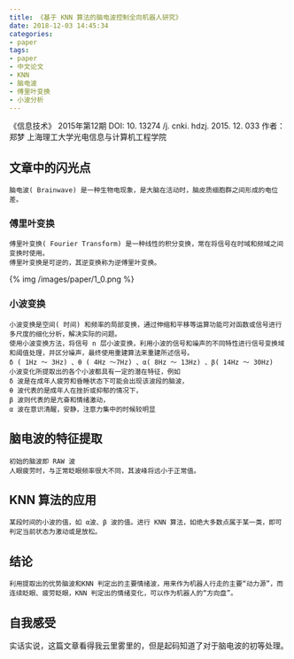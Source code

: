 ```yaml
---
title: 《基于 KNN 算法的脑电波控制全向机器人研究》
date: 2018-12-03 14:45:34
categories:
- paper
tags:
- paper
- 中文论文
- KNN
- 脑电波
- 傅里叶变换
- 小波分析
---
```

《信息技术》 2015年第12期
DOI: 10. 13274 /j. cnki. hdzj. 2015. 12. 033
作者：郑梦
上海理工大学光电信息与计算机工程学院
<!--more-->
## 文章中的闪光点

	脑电波( Brainwave) 是一种生物电现象，是大脑在活动时，脑皮质细胞群之间形成的电位差。
	
### 傅里叶变换

	傅里叶变换( Fourier Transform) 是一种线性的积分变换，常在将信号在时域和频域之间变换时使用。
	傅里叶变换是可逆的，其逆变换称为逆傅里叶变换。
	
{% img /images/paper/1_0.png %}
### 小波变换

	小波变换是空间( 时间) 和频率的局部变换，通过伸缩和平移等运算功能可对函数或信号进行多尺度的细化分析，解决实际的问题。
	使用小波变换方法，将信号 n 层小波变换，利用小波的信号和噪声的不同特性进行信号变换域和阈值处理，并区分噪声，最终使用重建算法来重建所述信号。
	δ ( 1Hz ～ 3Hz) 、θ ( 4Hz ～7Hz) 、α( 8Hz ～ 13Hz) 、β( 14Hz ～ 30Hz)
	小波变化所提取出的各个小波都具有一定的潜在特征，例如 
	δ 波是在成年人疲劳和昏睡状态下可能会出现该波段的脑波，
	θ 波代表的是成年人在挫折或抑郁的情况下，
	β 波则代表的是亢奋和情绪激动，
	α 波在意识清醒，安静，注意力集中的时候较明显

## 脑电波的特征提取

	初始的脑波即 RAW 波
	人眼疲劳时，与正常眨眼频率很大不同，其波峰将远小于正常值。
	
## KNN 算法的应用

	某段时间的小波的值，如 α波、β 波的值。进行 KNN 算法，如绝大多数点属于某一类，即可判定当前状态为激动或是放松。
	
## 结论

	利用提取出的优势脑波和KNN 判定出的主要情绪波，用来作为机器人行走的主要“动力源”，而连续眨眼、疲劳眨眼，KNN 判定出的情绪变化，可以作为机器人的“方向盘”。

## 自我感受
实话实说，这篇文章看得我云里雾里的，但是起码知道了对于脑电波的初等处理。


